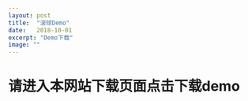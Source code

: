 ```yaml
---
layout: post
title:  "滚球Demo"
date:   2018-10-01
excerpt: "Demo下载"
image: ""
---
```


# 请进入本网站下载页面点击下载demo
